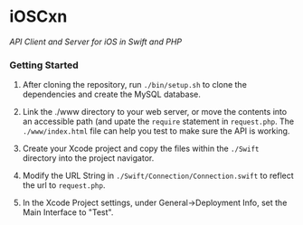 # iOSCxn #

_API Client and Server for iOS in Swift and PHP_

### Getting Started ###

1. After cloning the repository, run `./bin/setup.sh` to clone the dependencies and create the MySQL database.

2. Link the ./www directory to your web server, or move the contents into an accessible path (and upate the `require` statement in `request.php`. The `./www/index.html` file can help you test to make sure the API is working.

3. Create your Xcode project and copy the files within the `./Swift` directory into the project navigator.

4. Modify the URL String in `./Swift/Connection/Connection.swift` to reflect the url to `request.php`.

5. In the Xcode Project settings, under General->Deployment Info, set the Main Interface to "Test".
